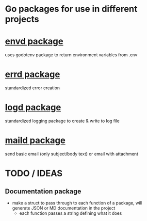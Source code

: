 # Go packages for use in different projects
# [envd package](/z_docs/envd.md)
uses godotenv package to return environment variables from .env
# [errd package](/z_docs/errd.md)
standardized error creation
# [logd package](/z_docs/logd.md)
standardized logging package to create & write to log file
# [maild package](/z_docs/maild.md)
send basic email (only subject/body text) or email with attachment  

# TODO / IDEAS
## Documentation package
- make a struct to pass through to each function of a package, will generate JSON or MD documentation in the project
  - each function passes a string defining what it does

